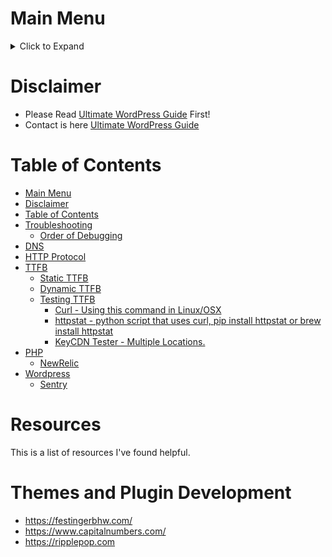 # Main Menu
<details><summary>Click to Expand</summary>
<p>

* [Home](README.md) - This page!
* [WordPress](wordpress.md) - A guide on self hosting WordPress.
* [Alternatives](alternatives.md) - Alternatives to WordPress
* [Hosting](hosting.md) - WordPress Hosting Providers
* [Tools](tools.md) - List of commonly used tools.
* [Troubleshooting](troubleshooting.md) - Troubleshooting guide.

</p>
</details>

# Disclaimer
* Please Read [Ultimate WordPress Guide](README.md) First!
* Contact is here [Ultimate WordPress Guide](README.md#Contact)

# Table of Contents
<!--ts-->
   * [Main Menu](#main-menu)
   * [Disclaimer](#disclaimer)
   * [Table of Contents](#table-of-contents)
   * [Troubleshooting](#troubleshooting)
      * [Order of Debugging](#order-of-debugging)
   * [DNS](#dns)
   * [HTTP Protocol](#http-protocol)
   * [TTFB](#ttfb)
      * [Static TTFB](#static-ttfb)
      * [Dynamic TTFB](#dynamic-ttfb)
      * [Testing TTFB](#testing-ttfb)
         * [Curl - Using this command in Linux/OSX](#curl---using-this-command-in-linuxosx)
         * [httpstat - python script that uses curl, pip install httpstat or brew install httpstat](#httpstat---python-script-that-uses-curl-pip-install-httpstat-or-brew-install-httpstat)
         * [KeyCDN Tester - Multiple Locations.](#keycdn-tester---multiple-locations)
   * [PHP](#php)
      * [NewRelic](#newrelic)
   * [Wordpress](#wordpress)
      * [Sentry](#sentry)

<!-- Added by: jtrask, at: Fri Oct 25 14:34:26 PDT 2019 -->

<!--te-->

# Resources
This is a list of resources I've found helpful.

# Themes and Plugin Development
* https://festingerbhw.com/
* https://www.capitalnumbers.com/
* https://ripplepop.com

